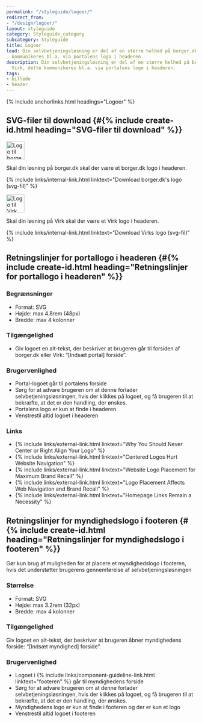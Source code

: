 ```yaml
---
permalink: "/styleguide/logoer/"
redirect_from:
- "/design/logoer/"
layout: styleguide
category: Styleguide_category
subcategory: Styleguide
title: Logoer
lead: Din selvbetjeningsløsning er del af en større helhed på borger.dk og Virk, dette
  kommunikeres bl.a. via portalens logo i headeren.
description: Din selvbetjeningsløsning er del af en større helhed på borger.dk og
  Virk, dette kommunikeres bl.a. via portalens logo i headeren.
tags:
- billede
- header
---
```


{% include anchorlinks.html headings="Logoer" %}

## SVG-filer til download {#{% include create-id.html heading="SVG-filer til download" %}}

<img src="{{ site.baseurl }}/assets/img/logo-borgerdk.svg" height="48" alt="Logo til borger.dk selvbetjeningsløsninger" />

Skal din løsning på borger.dk skal der være et borger.dk logo i headeren.

{% include links/internal-link.html linktext="Download borger.dk's logo (svg-fil)" %}

<img src="{{ site.baseurl }}/assets/img/logo_virk.svg" height="48" alt="Logo til Virk selvbetjeningsløsninger"/>

Skal din løsning på Virk skal der være et Virk logo i headeren.

{% include links/internal-link.html linktext="Download Virks logo (svg-fil)" %}

## Retningslinjer for portallogo i headeren {#{% include create-id.html heading="Retningslinjer for portallogo i headeren" %}}

### Begrænsninger

- Format: SVG
- Højde: max 4.8rem (48px)
- Bredde: max 4 kolonner

### Tilgængelighed

- Giv logoet en alt-tekst, der beskriver at brugeren går til forsiden af borger.dk eller Virk: “[Indsæt portal] forside”.

### Brugervenlighed

- Portal-logoet går til portalens forside
- Sørg for at advare brugeren om at denne forlader selvbetjeningsløsningen, hvis der klikkes på logoet, og få brugeren til at bekræfte, at det er den handling, der ønskes.
- Portalens logo er kun at finde i headeren
- Venstrestil altid logoet i headeren

### Links

<ul class="nobullet-list">
    <li>{% include links/external-link.html linktext="Why You Should Never Center or Right Align Your Logo" %}</li>
    <li>{% include links/external-link.html linktext="Centered Logos Hurt Website Navigation" %}</li>
    <li>{% include links/external-link.html linktext="Website Logo Placement for Maximum Brand Recall" %}</li>
    <li>{% include links/external-link.html linktext="Logo Placement Affects Web Navigation and Brand Recall" %}</li>
    <li>{% include links/external-link.html linktext="Homepage Links Remain a Necessity" %}</li>
</ul>

## Retningslinjer for myndighedslogo i footeren {#{% include create-id.html heading="Retningslinjer for myndighedslogo i footeren" %}}

Gør kun brug af muligheden for at placere et myndighedslogo i footeren, hvis det understøtter brugerens gennemførelse af selvbetjeningsløsningen

### Størrelse

- Format: SVG
- Højde: max 3.2rem (32px)
- Bredde: max 4 kolonner

### Tilgængelighed

Giv logoet en alt-tekst, der beskriver at brugeren åbner myndighedens forside: “[Indsæt myndighed] forside”.

### Brugervenlighed

- Logoet i {% include links/component-guideline-link.html linktext="footeren" %} går til myndighedens forside
- Sørg for at advare brugeren om at denne forlader selvbetjeningsløsningen, hvis der klikkes på logoet, og få brugeren til at bekræfte, at det er den handling, der ønskes.
- Myndighedens logo er kun at finde i footeren og der er kun et logo
- Venstrestil altid logoet i footeren
